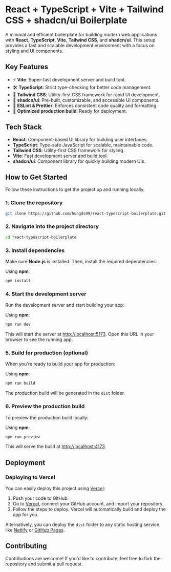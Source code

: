 # React + TypeScript + Vite + Tailwind CSS + shadcn/ui Boilerplate

A minimal and efficient boilerplate for building modern web applications with **React**, **TypeScript**, **Vite**, **Tailwind CSS**, and **shadcn/ui**. This setup provides a fast and scalable development environment with a focus on styling and UI components.

## Key Features

- ⚡ **Vite**: Super-fast development server and build tool.
- 🛠 **TypeScript**: Strict type-checking for better code management.
- 🎨 **Tailwind CSS**: Utility-first CSS framework for rapid UI development.
- 🧩 **shadcn/ui**: Pre-built, customizable, and accessible UI components.
- 💅 **ESLint & Prettier**: Enforces consistent code quality and formatting.
- 🚀 **Optimized production build**: Ready for deployment.

## Tech Stack

- **React**: Component-based UI library for building user interfaces.
- **TypeScript**: Type-safe JavaScript for scalable, maintainable code.
- **Tailwind CSS**: Utility-first CSS framework for styling.
- **Vite**: Fast development server and build tool.
- **shadcn/ui**: Component library for quickly building modern UIs.

## How to Get Started

Follow these instructions to get the project up and running locally.

### 1. Clone the repository

```bash
git clone https://github.com/hungds99/react-typescript-boilerplate.git
```

### 2. Navigate into the project directory

```bash
cd react-typescript-boilerplate
```

### 3. Install dependencies

Make sure **Node.js** is installed. Then, install the required dependencies:

Using **npm**:

```bash
npm install
```

### 4. Start the development server

Run the development server and start building your app:

Using **npm**:

```bash
npm run dev
```

This will start the server at [http://localhost:5173](http://localhost:5173). Open this URL in your browser to see the running app.

### 5. Build for production (optional)

When you're ready to build your app for production:

Using **npm**:

```bash
npm run build
```

The production build will be generated in the `dist` folder.

### 6. Preview the production build

To preview the production build locally:

Using **npm**:

```bash
npm run preview
```

This will serve the build at [http://localhost:4173](http://localhost:4173).

## Deployment

### Deploying to Vercel

You can easily deploy this project using [Vercel](https://vercel.com/):

1. Push your code to GitHub.
2. Go to [Vercel](https://vercel.com/), connect your GitHub account, and import your repository.
3. Follow the steps to deploy. Vercel will automatically build and deploy the app for you.

Alternatively, you can deploy the `dist` folder to any static hosting service like [Netlify](https://www.netlify.com/) or [GitHub Pages](https://pages.github.com/).

## Contributing

Contributions are welcome! If you'd like to contribute, feel free to fork the repository and submit a pull request.
